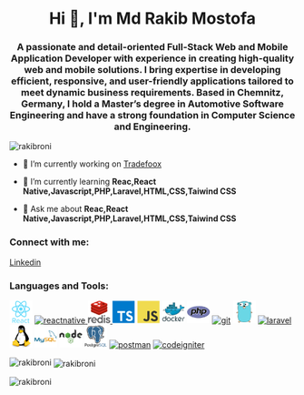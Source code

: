 <h1 align="center">Hi 👋, I'm Md Rakib Mostofa</h1>
<h3 align="center">A passionate and detail-oriented Full-Stack Web and Mobile Application Developer with experience in creating high-quality web and mobile solutions. I bring expertise in developing efficient, responsive, and user-friendly applications tailored to meet dynamic business requirements. Based in Chemnitz, Germany, I hold a Master’s degree in Automotive Software Engineering and have a strong foundation in Computer Science and Engineering.</h3>

<p align="left"> <img src="https://komarev.com/ghpvc/?username=rakibroni&label=Profile%20views&color=0e75b6&style=flat" alt="rakibroni" /> </p>


- 🔭 I’m currently working on [Tradefoox](https://tradefoox.com/)

- 🌱 I’m currently learning **Reac,React Native,Javascript,PHP,Laravel,HTML,CSS,Taiwind CSS**

- 💬 Ask me about **Reac,React Native,Javascript,PHP,Laravel,HTML,CSS,Taiwind CSS**

<h3 align="left">Connect with me:</h3>
<p align="left">
    <a href="https://www.linkedin.com/in/md-rakib-mostofa/" target="_blank" rel="noreferrer">Linkedin</a> 
</p>

<h3 align="left">Languages and Tools:</h3>
<p align="left"> 
  
  <a href="https://reactjs.org/" target="_blank" rel="noreferrer"><img src="https://raw.githubusercontent.com/devicons/devicon/master/icons/react/react-original-wordmark.svg" alt="react" width="40" height="40"/></a> 
  <a href="https://reactnative.dev/" target="_blank" rel="noreferrer"> <img src="https://reactnative.dev/img/header_logo.svg" alt="reactnative" width="40" height="40"/> </a> <a href="https://redis.io" target="_blank" rel="noreferrer"><img src="https://raw.githubusercontent.com/devicons/devicon/master/icons/redis/redis-original-wordmark.svg" alt="redis" width="40" height="40"/> </a>
  <a href="https://www.typescriptlang.org/" target="_blank" rel="noreferrer"><img src="https://raw.githubusercontent.com/devicons/devicon/master/icons/typescript/typescript-original.svg" alt="typescript" width="40" height="40"/></a> 
  <a href="https://developer.mozilla.org/en-US/docs/Web/JavaScript" target="_blank" rel="noreferrer"><img src="https://raw.githubusercontent.com/devicons/devicon/master/icons/javascript/javascript-original.svg" alt="javascript" width="40" height="40"/></a> 
  <a href="https://www.docker.com/" target="_blank" rel="noreferrer"><img src="https://raw.githubusercontent.com/devicons/devicon/master/icons/docker/docker-original-wordmark.svg" alt="docker" width="40" height="40"/></a>
  <a href="https://www.php.net" target="_blank" rel="noreferrer"><img src="https://raw.githubusercontent.com/devicons/devicon/master/icons/php/php-original.svg" alt="php" width="40" height="40"/></a> 
  <a href="https://git-scm.com/" target="_blank" rel="noreferrer"><img src="https://www.vectorlogo.zone/logos/git-scm/git-scm-icon.svg" alt="git" width="40" height="40"/></a> 
  <a href="https://golang.org" target="_blank" rel="noreferrer"> <img src="https://raw.githubusercontent.com/devicons/devicon/master/icons/go/go-original.svg" alt="go" width="40" height="40"/></a>
  <a href="https://laravel.com/" target="_blank" rel="noreferrer"><img src="https://cdn.freebiesupply.com/logos/thumbs/2x/laravel-logo.png" alt="laravel" width="40" height="40"/></a> 
  <a href="https://www.linux.org/" target="_blank" rel="noreferrer"><img src="https://raw.githubusercontent.com/devicons/devicon/master/icons/linux/linux-original.svg" alt="linux" width="40" height="40"/></a> 
  <a href="https://www.mysql.com/" target="_blank" rel="noreferrer"><img src="https://raw.githubusercontent.com/devicons/devicon/master/icons/mysql/mysql-original-wordmark.svg" alt="mysql" width="40" height="40"/></a>
  <a href="https://nodejs.org" target="_blank" rel="noreferrer"><img src="https://raw.githubusercontent.com/devicons/devicon/master/icons/nodejs/nodejs-original-wordmark.svg" alt="nodejs" width="40" height="40"/></a>
  <a href="https://www.postgresql.org" target="_blank" rel="noreferrer"><img src="https://raw.githubusercontent.com/devicons/devicon/master/icons/postgresql/postgresql-original-wordmark.svg" alt="postgresql" width="40" height="40"/></a> 
  <a href="https://postman.com" target="_blank" rel="noreferrer"><img src="https://www.vectorlogo.zone/logos/getpostman/getpostman-icon.svg" alt="postman" width="40" height="40"/></a> 
    <a href="https://codeigniter.com" target="_blank" rel="noreferrer"><img src="https://cdn.worldvectorlogo.com/logos/codeigniter.svg" alt="codeigniter" width="40" height="40"/></a> 
</p>

<p><img align="left" src="https://github-readme-stats.vercel.app/api/top-langs?username=rakibroni&show_icons=true&locale=en&layout=compact" alt="rakibroni" /></p>
<p>&nbsp;<img align="center" src="https://github-readme-stats.vercel.app/api?username=rakibroni&show_icons=true&locale=en" alt="rakibroni" /></p>

<p><img align="center" src="https://github-readme-streak-stats.herokuapp.com/?user=rakibroni&" alt="rakibroni" /></p>
